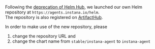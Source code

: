 Following the [deprecation of Helm Hub](https://github.com/helm/charts#deprecation-timeline), we launched our own Helm repository at `https://agents.instana.io/helm`.  
The repository is also registered on [ArtifactHub](https://artifacthub.io/packages/search?page=1&repo=instana).

In order to make use of the new repository, please
1. change the repository URL and
2. change the chart name from `stable/instana-agent` to `instana-agent`
